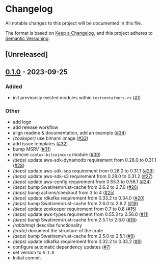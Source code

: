 # Changelog
All notable changes to this project will be documented in this file.

The format is based on [Keep a Changelog](https://keepachangelog.com/en/1.0.0/),
and this project adheres to [Semantic Versioning](https://semver.org/spec/v2.0.0.html).

## [Unreleased]

## [0.1.0](https://github.com/testcontainers/testcontainers-rs-modules-community/releases/tag/v0.1.0) - 2023-09-25

### Added
- init previously existed modules within `testcontainers-rs` ([#1](https://github.com/testcontainers/testcontainers-rs-modules-community/pull/1))

### Other
- add logo
- add release workflow
- align readme & documentation, add an example ([#34](https://github.com/testcontainers/testcontainers-rs-modules-community/pull/34))
- *(zookeper)* use bitnami image ([#33](https://github.com/testcontainers/testcontainers-rs-modules-community/pull/33))
- add issue templates ([#32](https://github.com/testcontainers/testcontainers-rs-modules-community/pull/32))
- bump MSRV ([#31](https://github.com/testcontainers/testcontainers-rs-modules-community/pull/31))
- remove `coblox-bitcoincore` module ([#30](https://github.com/testcontainers/testcontainers-rs-modules-community/pull/30))
- *(deps)* update aws-sdk-dynamodb requirement from 0.28.0 to 0.31.1 ([#28](https://github.com/testcontainers/testcontainers-rs-modules-community/pull/28))
- *(deps)* update aws-sdk-sqs requirement from 0.28.0 to 0.31.1 ([#29](https://github.com/testcontainers/testcontainers-rs-modules-community/pull/29))
- *(deps)* update aws-sdk-s3 requirement from 0.28.0 to 0.31.2 ([#27](https://github.com/testcontainers/testcontainers-rs-modules-community/pull/27))
- *(deps)* update aws-config requirement from 0.55.3 to 0.56.1 ([#24](https://github.com/testcontainers/testcontainers-rs-modules-community/pull/24))
- *(deps)* bump Swatinem/rust-cache from 2.6.2 to 2.7.0 ([#26](https://github.com/testcontainers/testcontainers-rs-modules-community/pull/26))
- *(deps)* bump actions/checkout from 3 to 4 ([#25](https://github.com/testcontainers/testcontainers-rs-modules-community/pull/25))
- *(deps)* update rdkafka requirement from 0.33.2 to 0.34.0 ([#20](https://github.com/testcontainers/testcontainers-rs-modules-community/pull/20))
- *(deps)* bump Swatinem/rust-cache from 2.6.0 to 2.6.2 ([#19](https://github.com/testcontainers/testcontainers-rs-modules-community/pull/19))
- *(deps)* update zookeeper requirement from 0.7 to 0.8 ([#15](https://github.com/testcontainers/testcontainers-rs-modules-community/pull/15))
- *(deps)* update aws-types requirement from 0.55.3 to 0.56.0 ([#11](https://github.com/testcontainers/testcontainers-rs-modules-community/pull/11))
- *(deps)* bump Swatinem/rust-cache from 2.5.1 to 2.6.0 ([#16](https://github.com/testcontainers/testcontainers-rs-modules-community/pull/16))
- *(rabbitmq)* describe functionality
- *(crate)* document the structure of the crate
- *(deps)* bump Swatinem/rust-cache from 2.5.0 to 2.5.1 ([#8](https://github.com/testcontainers/testcontainers-rs-modules-community/pull/8))
- *(deps)* update rdkafka requirement from 0.32.2 to 0.33.2 ([#9](https://github.com/testcontainers/testcontainers-rs-modules-community/pull/9))
- configure automatic dependency updates ([#7](https://github.com/testcontainers/testcontainers-rs-modules-community/pull/7))
- set version to `0.1.0`
- Initial commit
